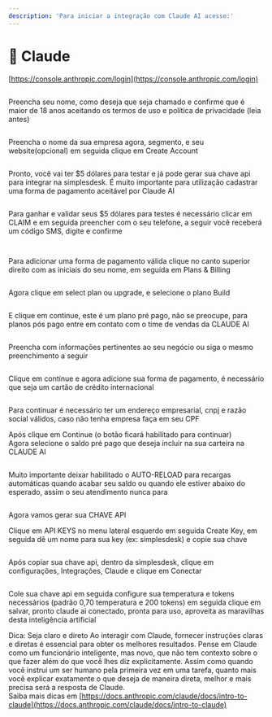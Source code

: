 ```yaml
---
description: 'Para iniciar a integração com Claude AI acesse:'
---
```


# 🧠 Claude

[https://console.anthropic.com/login](https://console.anthropic.com/login)

<figure><img src="../.gitbook/assets/image (98).png" alt=""><figcaption></figcaption></figure>

Preencha seu nome, como deseja que seja chamado e confirme que é maior de 18 anos aceitando os termos de uso e política de privacidade (leia antes)

<figure><img src="../.gitbook/assets/image (99).png" alt=""><figcaption></figcaption></figure>

Preencha o nome da sua empresa agora, segmento,  e seu website(opcional) em seguida clique em Create Account

<figure><img src="../.gitbook/assets/image (100).png" alt=""><figcaption></figcaption></figure>

Pronto, você vai ter $5 dólares para testar e já pode gerar sua chave api para integrar na simplesdesk. É muito importante para utilização cadastrar uma forma de pagamento aceitável por Claude AI

<figure><img src="../.gitbook/assets/image (101).png" alt=""><figcaption></figcaption></figure>

Para ganhar e validar seus $5 dólares para testes é necessário clicar em CLAIM e em seguida preencher com o seu telefone, a seguir você receberá um código SMS, digite e confirme

<figure><img src="../.gitbook/assets/image (102).png" alt=""><figcaption></figcaption></figure>

<figure><img src="../.gitbook/assets/image (103).png" alt=""><figcaption></figcaption></figure>

Para adicionar uma forma de pagamento válida clique no canto superior direito com as iniciais do seu nome, em seguida em Plans & Billing

<figure><img src="../.gitbook/assets/image (104).png" alt=""><figcaption></figcaption></figure>

Agora clique em select plan ou upgrade, e selecione o plano Build

<figure><img src="../.gitbook/assets/image (105).png" alt=""><figcaption></figcaption></figure>

E clique em continue, este é um plano pré pago, não se preocupe, para planos pós pago entre em contato com o time de vendas da CLAUDE AI

<figure><img src="../.gitbook/assets/image (106).png" alt=""><figcaption></figcaption></figure>

Preencha com informações pertinentes ao seu negócio ou siga o mesmo preenchimento a seguir

<figure><img src="../.gitbook/assets/image (107).png" alt=""><figcaption></figcaption></figure>

Clique em continue e agora adicione sua forma de pagamento, é necessário que seja um cartão de crédito internacional

<figure><img src="../.gitbook/assets/image (108).png" alt=""><figcaption></figcaption></figure>

Para continuar é necessário ter um endereço empresarial, cnpj e razão social válidos, caso não tenha empresa faça em seu CPF

Após clique em Continue (o botão ficará habilitado para continuar)\
Agora selecione o saldo pré pago que deseja incluir na sua carteira na CLAUDE AI

<figure><img src="../.gitbook/assets/image (109).png" alt=""><figcaption></figcaption></figure>

Muito importante deixar habilitado o AUTO-RELOAD para recargas automáticas quando acabar seu saldo ou quando ele estiver abaixo do esperado, assim o seu atendimento nunca para

<figure><img src="../.gitbook/assets/image (110).png" alt=""><figcaption></figcaption></figure>

Agora vamos gerar sua CHAVE API&#x20;

Clique em API KEYS no menu lateral esquerdo em seguida Create Key, em seguida dê um nome para sua key (ex: simplesdesk) e copie sua chave

<figure><img src="../.gitbook/assets/image (111).png" alt=""><figcaption></figcaption></figure>

Após copiar sua chave api, dentro da simplesdesk, clique em configurações, Integrações, Claude e clique em Conectar

<figure><img src="../.gitbook/assets/image (112).png" alt=""><figcaption></figcaption></figure>

Cole sua chave api em seguida configure sua temperatura e tokens necessários (padrão 0,70 temperatura e 200 tokens) em seguida clique em salvar, pronto claude ai conectado, pronta para uso, aproveita as maravilhas desta inteligência artificial

Dica: Seja claro e direto Ao interagir com Claude, fornecer instruções claras e diretas é essencial para obter os melhores resultados. Pense em Claude como um funcionário inteligente, mas novo, que não tem contexto sobre o que fazer além do que você lhes diz explicitamente. Assim como quando você instrui um ser humano pela primeira vez em uma tarefa, quanto mais você explicar exatamente o que deseja de maneira direta, melhor e mais precisa será a resposta de Claude.\
Saiba mais dicas em [https://docs.anthropic.com/claude/docs/intro-to-claude](https://docs.anthropic.com/claude/docs/intro-to-claude)
